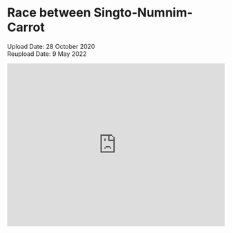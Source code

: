 <link rel="stylesheet" href="https://spstland.github.io/style.css">


# Race between Singto-Numnim-Carrot
Upload Date: 28 October 2020<br>
Reupload Date: 9 May 2022

<div style="padding:75% 0 0 0;position:relative;"><iframe src="https://player.vimeo.com/video/707716724?h=1c0654e1a7&amp;badge=0&amp;autopause=0&amp;player_id=0&amp;app_id=58479" frameborder="0" allow="autoplay; fullscreen; picture-in-picture" allowfullscreen style="position:absolute;top:0;left:0;width:100%;height:100%;" title="Race between Singto-Numnim-Carrot.mp4"></iframe></div><script src="https://player.vimeo.com/api/player.js"></script>
